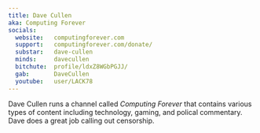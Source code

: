 ```yaml
---
title: Dave Cullen
aka: Computing Forever
socials:
  website:   computingforever.com
  support:   computingforever.com/donate/
  substar:   dave-cullen
  minds:     davecullen
  bitchute:  profile/ldxZ8WGbPGJJ/
  gab:       DaveCullen
  youtube:   user/LACK78
---
```


Dave Cullen runs a channel called _Computing Forever_ that contains various
types of content including technology, gaming, and polical commentary. Dave
does a great job calling out censorship.
